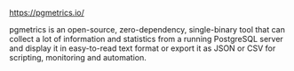 https://pgmetrics.io/

pgmetrics is an open-source, zero-dependency, single-binary tool that can
collect a lot of information and statistics from a running PostgreSQL server
and display it in easy-to-read text format or export it as JSON or CSV for
scripting, monitoring and automation.
